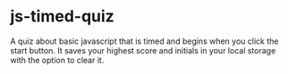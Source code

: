 # js-timed-quiz
A quiz about basic javascript that is timed and begins when you click the start button. It saves your highest score and initials in your local storage with the option to clear it.
